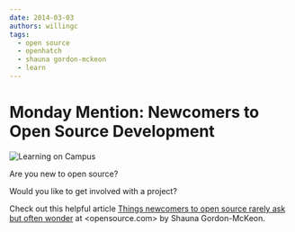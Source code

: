```yaml
---
date: 2014-03-03
authors: willingc
tags:
  - open source
  - openhatch
  - shauna gordon-mckeon
  - learn
---
```


# Monday Mention: Newcomers to Open Source Development

![Learning on Campus](/images/2014/03/2013-04-24-11.46.18.jpg)

Are you new to open source?

Would you like to get involved with a project?

Check out this helpful article [Things newcomers to open source rarely ask but
often wonder](https://opensource.com/life/14/2/newcomer-frequently-asked-questions)
at <opensource.com> by Shauna Gordon-McKeon.

